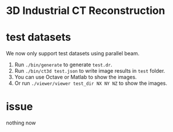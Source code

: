 # 3D Industrial CT Reconstruction

# test datasets

We now only support test datasets using parallel beam.

1. Run `./bin/generate` to generate `test.dr`.
2. Run `./bin/ct3d test.json` to write image results in `test` folder.
3. You can use Octave or Matlab to show the images.
4. Or run `./viewer/viewer test_dir NX NY NZ` to show the images.

# issue

nothing now
